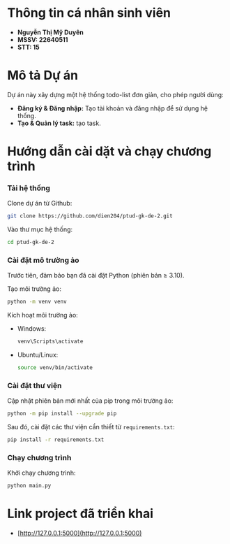 # Thông tin cá nhân sinh viên

- **Nguyễn Thị Mỹ Duyên** 
- **MSSV: 22640511**
- **STT: 15**

# Mô tả Dự án

Dự án này xây dựng một hệ thống todo-list đơn giản, cho phép người dùng:
- **Đăng ký & Đăng nhập:** Tạo tài khoản và đăng nhập để sử dụng hệ thống.
- **Tạo & Quản lý task:** tạo task.

# Hướng dẫn cài dặt và chạy chương trình 

### Tải hệ thống

Clone dự án từ Github:
```bash
git clone https://github.com/dien204/ptud-gk-de-2.git
```

Vào thư mục hệ thống:
```bash
cd ptud-gk-de-2
```

### Cài đặt mô trường ảo

Trước tiên, đảm bảo bạn đã cài đặt Python (phiên bản ≥ 3.10).

Tạo môi trường ảo:
```bash
python -m venv venv
```

Kích hoạt môi trường ảo:
- Windows: 
    ```bash
    venv\Scripts\activate
    ```

- Ubuntu/Linux:
    ```bash
    source venv/bin/activate
    ```

### Cài đặt thư viện

Cập nhật phiên bản mới nhất của pip trong môi trường ảo:
```bash
python -m pip install --upgrade pip
```

Sau đó, cài đặt các thư viện cần thiết từ `requirements.txt`:
```bash
pip install -r requirements.txt
```

### Chạy chương trình

Khởi chạy chương trình:
```bash
python main.py
```

# Link project đã triển khai

- [http://127.0.0.1:5000](http://127.0.0.1:5000)